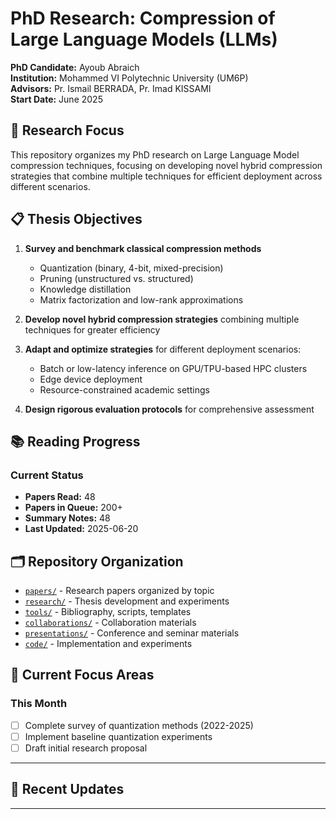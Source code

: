 # PhD Research: Compression of Large Language Models (LLMs)

**PhD Candidate:** Ayoub Abraich  
**Institution:** Mohammed VI Polytechnic University (UM6P)  
**Advisors:** Pr. Ismail BERRADA, Pr. Imad KISSAMI  
**Start Date:** June 2025

## 🎯 Research Focus

This repository organizes my PhD research on Large Language Model compression techniques, focusing on developing novel hybrid compression strategies that combine multiple techniques for efficient deployment across different scenarios.

## 📋 Thesis Objectives

1. **Survey and benchmark classical compression methods**
   - Quantization (binary, 4-bit, mixed-precision)
   - Pruning (unstructured vs. structured)
   - Knowledge distillation
   - Matrix factorization and low-rank approximations

2. **Develop novel hybrid compression strategies** combining multiple techniques for greater efficiency

3. **Adapt and optimize strategies** for different deployment scenarios:
   - Batch or low-latency inference on GPU/TPU-based HPC clusters
   - Edge device deployment
   - Resource-constrained academic settings

4. **Design rigorous evaluation protocols** for comprehensive assessment

## 📚 Reading Progress

### Current Status
- **Papers Read:** 48
- **Papers in Queue:** 200+
- **Summary Notes:** 48
- **Last Updated:** 2025-06-20

## 🗂️ Repository Organization

- [`papers/`](papers/) - Research papers organized by topic
- [`research/`](research/) - Thesis development and experiments
- [`tools/`](tools/) - Bibliography, scripts, templates
- [`collaborations/`](collaborations/) - Collaboration materials
- [`presentations/`](presentations/) - Conference and seminar materials
- [`code/`](code/) - Implementation and experiments

## 🎯 Current Focus Areas

### This Month
- [ ] Complete survey of quantization methods (2022-2025)
- [ ] Implement baseline quantization experiments
- [ ] Draft initial research proposal

---

## 📝 Recent Updates


---
